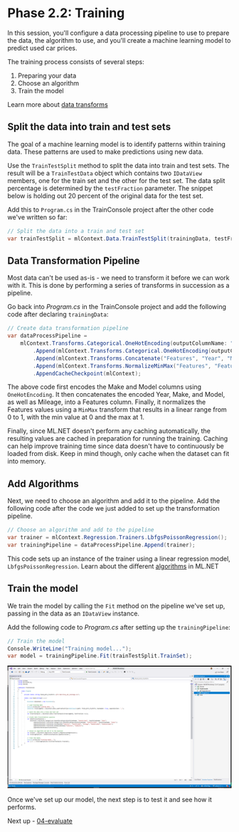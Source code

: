 # Phase 2.2: Training

In this session, you'll configure a data processing pipeline to use to prepare the data, the algorithm to use, and you'll create a machine learning model to predict used car prices.

The training process consists of several steps:

1. Preparing your data
2. Choose an algorithm
3. Train the model

Learn more about [data transforms](https://docs.microsoft.com/dotnet/machine-learning/resources/transforms)

## Split the data into train and test sets

The goal of a machine learning model is to identify patterns within training data. These patterns are used to make predictions using new data.

Use the `TrainTestSplit` method to split the data into train and test sets. The result will be a `TrainTestData` object which contains two `IDataView` members, one for the train set and the other for the test set. The data split percentage is determined by the `testFraction` parameter. The snippet below is holding out 20 percent of the original data for the test set.

Add this to `Program.cs` in the TrainConsole project after the other code we've written so far:

```csharp
// Split the data into a train and test set
var trainTestSplit = mlContext.Data.TrainTestSplit(trainingData, testFraction: 0.2);
```

## Data Transformation Pipeline

Most data can't be used as-is - we need to transform it before we can work with it. This is done by performing a series of transforms in succession as a pipeline.

Go back into *Program.cs* in the TrainConsole project and add the following code after declaring `trainingData`:

```csharp
// Create data transformation pipeline
var dataProcessPipeline =
    mlContext.Transforms.Categorical.OneHotEncoding(outputColumnName: "MakeEncoded", inputColumnName: "Make")
        .Append(mlContext.Transforms.Categorical.OneHotEncoding(outputColumnName: "ModelEncoded", inputColumnName: "Model"))
        .Append(mlContext.Transforms.Concatenate("Features", "Year", "Mileage", "MakeEncoded", "ModelEncoded"))
        .Append(mlContext.Transforms.NormalizeMinMax("Features", "Features"))
        .AppendCacheCheckpoint(mlContext);
```

The above code first encodes the Make and Model columns using `OneHotEncoding`. It then concatenates the encoded Year, Make, and Model, as well as Mileage, into a Features column. Finally, it normalizes the Features values using a `MinMax` transform that results in a linear range from 0 to 1, with the min value at 0 and the max at 1.

Finally, since ML.NET doesn't perform any caching automatically, the resulting values are cached in preparation for running the training. Caching can help improve training time since data doesn't have to continuously be loaded from disk. Keep in mind though, only cache when the dataset can fit into memory.

## Add Algorithms

Next, we need to choose an algorithm and add it to the pipeline. Add the following code after the code we just added to set up the transformation pipeline.

```csharp
// Choose an algorithm and add to the pipeline
var trainer = mlContext.Regression.Trainers.LbfgsPoissonRegression();
var trainingPipeline = dataProcessPipeline.Append(trainer);
```

This code sets up an instance of the trainer using a linear regression model, `LbfgsPoissonRegression`. Learn about the different [algorithms](https://docs.microsoft.com/dotnet/machine-learning/how-to-choose-an-ml-net-algorithm) in ML.NET

## Train the model

We train the model by calling the `Fit` method on the pipeline we've set up, passing in the data as an `IDataView` instance.

Add the following code to *Program.cs* after setting up the `trainingPipeline`:

```csharp
// Train the model
Console.WriteLine("Training model...");
var model = trainingPipeline.Fit(trainTestSplit.TrainSet);
```

![Train the model](./media/train-model.png)

Once we've set up our model, the next step is to test it and see how it performs.

Next up - [04-evaluate](04-evaluate.md)
